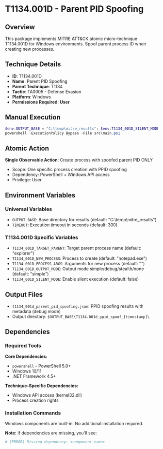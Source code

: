 # T1134.001D - Parent PID Spoofing

## Overview
This package implements MITRE ATT&CK atomic micro-technique T1134.001D for Windows environments. Spoof parent process ID when creating new processes.

## Technique Details
- **ID**: T1134.001D
- **Name**: Parent PID Spoofing
- **Parent Technique**: T1134
- **Tactic**: TA0005 - Defense Evasion
- **Platform**: Windows
- **Permissions Required**: **User**

## Manual Execution
```powershell
$env:OUTPUT_BASE = "C:\temp\mitre_results"; $env:T1134_001D_SILENT_MODE = $false
powershell -ExecutionPolicy Bypass -File src\main.ps1
```

## Atomic Action
**Single Observable Action**: Create process with spoofed parent PID ONLY
- Scope: One specific process creation with PPID spoofing
- Dependency: PowerShell + Windows API access
- Privilege: User

## Environment Variables

### Universal Variables
- `OUTPUT_BASE`: Base directory for results (default: "C:\temp\mitre_results")
- `TIMEOUT`: Execution timeout in seconds (default: 300)

### T1134.001D Specific Variables
- `T1134_001D_TARGET_PARENT`: Target parent process name (default: "explorer")
- `T1134_001D_NEW_PROCESS`: Process to create (default: "notepad.exe")
- `T1134_001D_PROCESS_ARGS`: Arguments for new process (default: "")
- `T1134_001D_OUTPUT_MODE`: Output mode simple/debug/stealth/none (default: "simple")
- `T1134_001D_SILENT_MODE`: Enable silent execution (default: false)

## Output Files
- `t1134_001d_parent_pid_spoofing.json`: PPID spoofing results with metadata (debug mode)
- Output directory: `$OUTPUT_BASE\T1134.001d_ppid_spoof_[timestamp]\`

## Dependencies

### Required Tools
**Core Dependencies:**
- `powershell` - PowerShell 5.0+
- Windows 10/11
- .NET Framework 4.5+

**Technique-Specific Dependencies:**
- Windows API access (kernel32.dll)
- Process creation rights

### Installation Commands
Windows components are built-in. No additional installation required.

**Note:** If dependencies are missing, you'll see:
```powershell
# [ERROR] Missing dependency: <component_name>
```